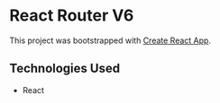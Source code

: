 # React Router V6 

This project was bootstrapped with [Create React App](https://github.com/facebook/create-react-app).

## Technologies Used
- React